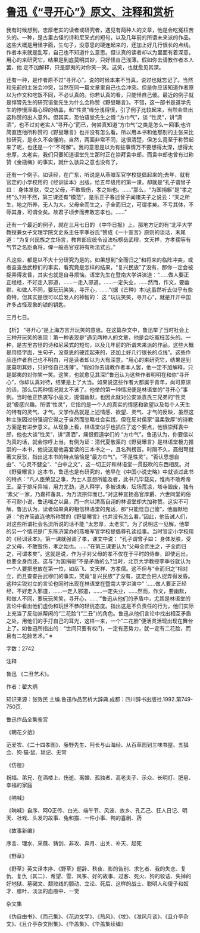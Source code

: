 # [鲁迅《“寻开心”》原文、注释和赏析](https://www.vrrw.net/wx/9776.html)

我有时候想到，忠厚老实的读者或研究者，遇见有两种人的文章，他是会吃冤枉苦头的。一种，是古里古怪的诗和尼采式的短句，以及几年前的所谓未来派的作品。这些大概是用怪字面，生句子，没意思的硬连起来的，还加上好几行很长的点线。作者本来就是乱写，自己也不知道什么意思。但认真的读者却以为里面有着深意，用心的来研究它，结果是到底莫明其妙，只好怪自己浅薄。假如你去请教作者本人罢，他 定不加解释，只是鄙夷的对你笑一笑。这笑，也就愈见其深。

还有一种，是作者原不过“寻开心”，说的时候本来不当真，说过也就忘记了。当然和先前的主张会冲突，当然在同一篇文章里自己也会冲突。但是你应该知道作者原以为作文和吃饭不同，不必认真的。你若认真的看，只能怪自己傻。最近的例子就是悍膂先生的研究语堂先生为什么会称赞《野叟曝言》。不错，这一部书是道学先生的悖慢淫毒心理的结晶，和“性灵”缘分浅得很，引了例子比较起来，当然会显出这称赞的出人意外。但其实，恐怕语堂先生之憎 “方巾气”，谈 “性灵”，讲“潇洒”，也不过对老实人“寻开心”而已，何尝真知道“方巾气”之类是怎么一回事;也许简直连他所称赞的《野叟曝言》也并没有怎么看。所以用本书和他那别的主张来比较研究，是永久不会懂的。自然，两面非常不同，这很清楚，但怎么竟至于称赞起来了呢，也还是一个“不可解”。我的意思是以为有些事情万不要想得太深，想得太忠厚，太老实，我们只要知道语堂先生那时正在崇拜袁中郎，而袁中郎也曾有过称赞《金瓶梅》的事实，就什么骇异之意也没有了。

还有一个例子。如读经，在广东，听说是从燕塘军官学校提倡起来的;去年，就有官定的小学校用的《经训读本》出版，给五年级用的第一课，却就是“孔子谓曾子曰： 身体发肤，受之父母，不敢毁伤，孝之始也。……”那么，“为国捐躯”是“孝之终”么?并不然，第三课还有“模范”，是乐正子春述曾子闻诸夫子之说云：“天之所生，地之所养，无人为大。父母全而生之，子全而归之，可谓孝矣。不亏其体，不辱其身，可谓全矣。故君子顷步而弗敢忘孝也。……”

还有一个最近的例子，就在三月七日的 《中华日报》上。那地方记的有“北平大学教授兼女子文理学院文史系主任李季谷氏”赞成《一十宣言》原则的谈话，末尾道：“为复兴民族之立场言，教育部应统令设法标榜岳武穆，文天祥，方孝孺等有气节之名臣勇将，俾一般高官戎将有所法式云。”

凡这些，都是以不大十分研究为是的。如果想到“全而归之”和将来的临阵冲突，或者查查岳武穆们的事实，看究竟是怎样的结果，“复兴民族”了没有，那你一定会被捉弄得发昏，其实也就是自寻烦恼。语堂先生在暨南大学讲演道：“……做人要正正经经，不好走入邪道，……一走入邪道，……一定失业，……然而，作文，要幽默，和做人不同，要玩玩笑笑，寻开心，……”(据《芒种》本)这虽然听去似乎有些奇特，但其实是很可以启发人的神智的： 这 “玩玩笑笑，寻开心”，就是开开中国许多占怪现象的锁的钥匙。

三月七日。



【析】 “寻开心”是上海方言开玩笑的意思。在这篇杂文中，鲁迅举了当时社会上三种开玩笑的表现：第一种表现是“遇见两种人的文章，他是会吃冤枉苦头的。一种，是古里古怪的诗和尼采式的短句，以及几年前的所谓未来派的作品。这些大概是用怪字面，生句子，没意思的硬连起来的，还加上好几行很长的点线”。这些作品连作者自己也不明白，可是读者却以为大有深意。“用心的来研究它，结果是到底莫明其妙，只好怪自己浅薄”。“假如你去请教作者本人罢，他一定不加解释，只是鄙夷的对你笑一笑。这笑，也就愈见其深!”鲁迅认为这些作者明明在和你“寻开心”，你却认真对待，结果是上了大当。如果说这些作者大都属于青年，尚可原谅的话，那么后两种情况就太不该了。他举的第一种情况便是林语堂的“寻开心”事例。当时他正热衷写小品文，提倡幽默，也因此就对公安派袁氏三兄弟的“性灵说”极感兴趣。所谓“性灵”，它指的是一个人的真实的情感和欲望以及每个人天生的特有的灵气、才气。文学作品就是上述情感、欲望、灵气、才气的反映，虽然这种主张因过份强调它得之于自然而忽略社会实践，但在反对儒家“温柔敦厚”的诗教方面是有进步意义。从现象上看，林语堂似乎也抓住了这个要点，他很崇拜袁中郎，他也大谈“性灵”，讲“潇洒”，痛恨假道学们的 “方巾气”。鲁迅认为，你要信以为真的话，就会惊呼上当。有例为证：清代夏敬渠的《野叟曝言》是林语堂极力推崇的一本书，他说这是他喜爱读的三本书之一，且名列榜首。时隔不久，聂绀弩就著文反驳，指出这本书的特点恰恰是“最方巾气”。“不是性灵”。“否认思想自由”、“心灵不健全”、“白中之文”，这一切正好和林语堂一贯鼓吹的东西相反。对《野叟曝言》这本书，鲁迅也是有研究的，他早在《中国小说史略》中就谈过此书的特点：“凡人臣荣显之事，为士人意想所能及者，此书几毕载矣，惟尚不敢希帝王。至于排斥异端，用力尤劲，道人释学，多被诛夷，坛场荒凉，塔寺毁废，独有 ‘素父’一家，乃嘉祥备具，为万流宗仰而已。”对这种宣扬高官厚爵、六世同堂的俗不可耐小说，鲁迅嗤之以鼻，而一向以清高自诩的林语堂却大加称赞。这实不可解，鲁迅认为，读者如果真的相信林语堂的鬼话，那“只能怪自己傻”，他幽默地道：“也许简直连他所称赞的《野叟曝言》也并没有怎么看。”因此，他告诫人们，对这些所谓社会名流所说的话不能 “太忠厚，太老实”。为了说明这一见解，他举的另一个情况是广东陈济棠办的燕塘军官学校提倡尊孔读经事。当时官定小学校用的《经训读本》。第一课就强调了孝，课文中说： “孔子谓曾子曰： 身体发肤，受之父母，不敢毁伤，孝之始也。……”在第三课更认为“父母全而生之，子全而归之，可谓孝矣”。这就是说，作为子对父母的孝不仅在于平时的侍奉，即使远出，也要全身而还。这与“为国捐驱”不是矛盾的么?当时，北京大学教授李季谷就认为一个人要把忠放在第一位，如岳飞、文天祥、方孝儒。这不但与“全而归之”相对立，而且查查岳武穆们的事实，究竟“复兴民族”了没有，这定会把人捉弄得发昏。这种尖锐对立的言论也同时出现在林语堂在暨南大学讲演中“ ‘……做人要正正经经，不好走入邪道，……一走入邪道，……一定失业，……然而，作文，要幽默，和做人不同，要玩玩笑笑，寻开心，……’”鲁迅从他们的矛盾中，尤其是林语堂的言论中看出他们虚伪和玩世不恭的轻佻态度。指出这是不负责任的行为，他们实际上充当了反动派帮闲的“二花脸”(“二丑”)的角色。鲁迅从他们言论中找出相互矛盾之处，用他们的手打自己的耳光，这样一来，一个“二花脸”便活灵活现出现在舞台上了。如鲁迅所指出的：“世间只要有权门，一定有恶势力，就一定有二花脸，而且有二花脸艺术。” ※

字数：2742

注释

鲁迅 《二丑艺术》。

作者：翟大炳

知识来源：张效民 主编.鲁迅作品赏析大辞典.成都：四川辞书出版社.1992.第749-750页.

鲁迅作品全集鉴赏

《朝花夕拾》

范爱农、《二十四孝图》、藤野先生、阿长与山海经、从百草园到三味书屋、五猖会、狗·猫·鼠、琐记、无常

《仿徨》

祝福、弟兄、在酒楼上、伤逝、离婚、孤独者、高老夫子、示众、长明灯、肥皂、幸福的家庭

《呐喊》

《呐喊》自序、阿Q正传、白光、端午节、风波、故乡、孔乙己、狂人日记、明天、社戏、头发的故事、兔和猫、一件小事、鸭的喜剧、药

《故事新编》

序言、理水、采薇、铸剑、非攻、奔月、出关、补天、起死

《野草》

《野草》英文译本序、《野草》题辞、秋夜、影的告别、求乞者、我的失恋、复仇、复仇〔其二〕、希望、雪、风筝、好的故事、过客、死火、狗的驳诘、失掉的好地狱、墓碣文、颓败线的颤动、立论、死后、这样的战士、聪明人和傻子和奴才、腊叶、淡淡的血痕中、一觉

杂文集

《伪自由书》、《而己集》、《花边文学》、《热风》、《坟》、《准风月谈》、《且介亭杂文》、《且介亭杂文附集》、《华盖集》、《华盖集续编》

